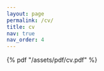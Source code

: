 ```yaml
---
layout: page
permalink: /cv/
title: cv
nav: true
nav_order: 4
---
```


{% pdf "/assets/pdf/cv.pdf" %}
